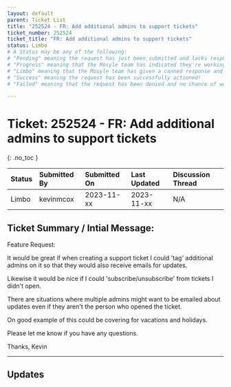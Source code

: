 ```yaml
---
layout: default
parent: Ticket List
title: "252524 - FR: Add additional admins to support tickets"
ticket_number: 252524
ticket_title: "FR: Add additional admins to support tickets"
status: Limbo
# A Status may be any of the following:
# "Pending" meaning the request has just been submitted and lacks response.
# "Progress" meaning that the Mosyle team has indicated they're working on it.
# "Limbo" meaning that the Mosyle team has given a canned response and the request has been closed without much of a followup.
# "Success" meaning the request has been successfully actioned!
# "Failed" meaning that the request has been denied and no chance of working on it 😔

---
```


# Ticket: 252524 - FR: Add additional admins to support tickets
{: .no_toc }
  
| Status | Submitted By | Submitted On | Last Updated | Discussion Thread |
|:---|:---|:---|:---|:---|
| Limbo | kevinmcox | 2023-11-xx | 2023-11-xx | N/A |

## Ticket Summary / Intial Message:

Feature Request:

It would be great if when creating a support ticket I could 'tag' additional admins on it so that they would also receive emails for updates.

Likewise it would be nice if I could 'subscribe/unsubscribe' from tickets I didn't open.

There are situations where multiple admins might want to be emailed about updates even if they aren't the person who opened the ticket.

On good example of this could be covering for vacations and holidays.

Please let me know if you have any questions.

Thanks,
Kevin

---

## Updates

<!-- 
Please do descending order for recency, oldest -> most recent
Replace line breaks with <br><br> tags

Quick template:

### Date YYYY-MM-DD

|From: | Mosyle Support |
|:---|:---|
|| *Paragraph 1<br><br>Paragraph 2<br><br>Paragraph 3<br><br>.* |

-->
